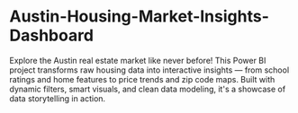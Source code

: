 # Austin-Housing-Market-Insights-Dashboard
Explore the Austin real estate market like never before! This Power BI project transforms raw housing data into interactive insights — from school ratings and home features to price trends and zip code maps. Built with dynamic filters, smart visuals, and clean data modeling, it's a showcase of data storytelling in action.
